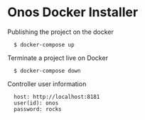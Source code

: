 # Onos Docker Installer

Publishing the project on the docker
```
  $ docker-compose up
```

Terminate a project live on Docker
```
  $ docker-compose down
```

Controller user information
```
  host: http://localhost:8181
  user(id): onos
  password: rocks
```
